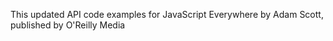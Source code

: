 This updated API code examples for JavaScript Everywhere by Adam Scott, published by O'Reilly Media
